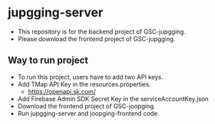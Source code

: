 # jupgging-server
- This repository is for the backend project of GSC-jupgging.
- Please download the frontend project of GSC-jupgging.

## Way to run project
- To run this project, users have to add two API keys.
- Add TMap API Key in the resources.properties.
  - https://openapi.sk.com/
- Add Firebase Admin SDK Secret Key in the serviceAccountKey.json
- Download the frontend project of GSC-joopging.
- Run jupgging-server and joopging-frontend code.
